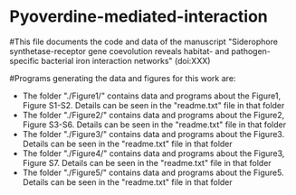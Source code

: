 # Pyoverdine-mediated-interaction
#This file documents the code and data of the manuscript "Siderophore synthetase-receptor gene coevolution reveals habitat- and pathogen-specific bacterial iron interaction networks" (doi:XXX)

#Programs generating the data and figures for this work are:
- The folder "./Figure1/" contains data and programs about the Figure1, Figure S1-S2. Details can be seen in the "readme.txt" file in that folder
- The folder "./Figure2/" contains data and programs about the Figure2, Figure S3-S6. Details can be seen in the "readme.txt" file in that folder
- The folder "./Figure3/" contains data and programs about the Figure3. Details can be seen in the "readme.txt" file in that folder
- The folder "./Figure4/" contains data and programs about the Figure3, Figure S7. Details can be seen in the "readme.txt" file in that folder
- The folder "./Figure5/" contains data and programs about the Figure5. Details can be seen in the "readme.txt" file in that folder
